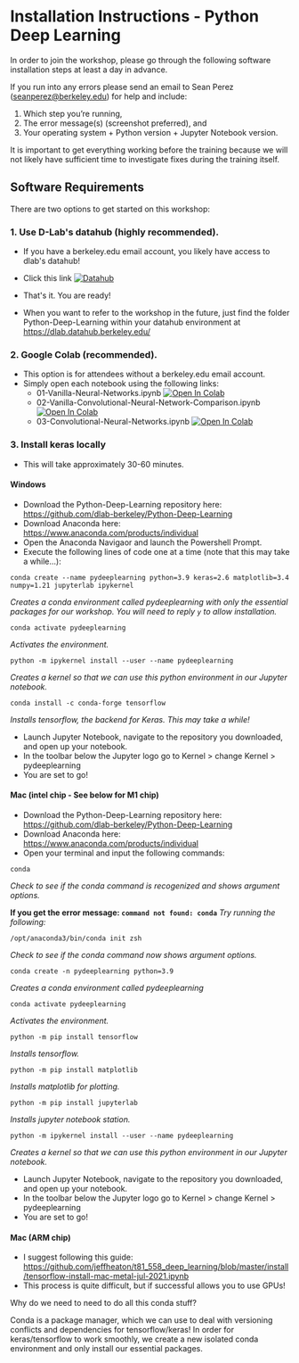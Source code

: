 # Installation Instructions - Python Deep Learning

In order to join the workshop, please go through the following software installation steps at least a day in advance.

If you run into any errors please send an email to Sean Perez (<seanperez@berkeley.edu>) for help and include:

1.  Which step you’re running,
2.  The error message(s) (screenshot preferred), and
3.  Your operating system + Python version + Jupyter Notebook version.

It is important to get everything working before the training because we will not likely have sufficient time to investigate fixes during the training itself.

## Software Requirements

There are two options to get started on this workshop:

### 1. Use D-Lab's datahub (highly recommended).
- If you have a berkeley.edu email account, you likely have access to dlab's datahub!
- Click this link [![Datahub](https://img.shields.io/badge/launch-datahub-blue)](https://dlab.datahub.berkeley.edu/hub/user-redirect/git-pull?repo=https%3A%2F%2Fgithub.com%2Fdlab-berkeley%2FPython-Deep-Learning&urlpath=tree%2FPython-Deep-Learning%2F&branch=main)
- That's it. You are ready!

- When you want to refer to the workshop in the future, just find the folder Python-Deep-Learning within your datahub environment at <https://dlab.datahub.berkeley.edu/>


### 2. Google Colab (recommended).
- This option is for attendees without a berkeley.edu email account.
- Simply open each notebook using the following links:
    - 01-Vanilla-Neural-Networks.ipynb [![Open In Colab](https://colab.research.google.com/assets/colab-badge.svg)](https://colab.research.google.com/github/dlab-berkeley/Python-Deep-Learning/blob/main/lessons/01-Vanilla-Neural-Networks.ipynb)
    - 02-Vanilla-Convolutional-Neural-Network-Comparison.ipynb [![Open In Colab](https://colab.research.google.com/assets/colab-badge.svg)](https://colab.research.google.com/github/dlab-berkeley/Python-Deep-Learning/blob/main/lessons/02-Vanilla-Convolutional-Neural-Network-Comparison.ipynb)
    - 03-Convolutional-Neural-Networks.ipynb [![Open In Colab](https://colab.research.google.com/assets/colab-badge.svg)](https://colab.research.google.com/github/dlab-berkeley/Python-Deep-Learning/blob/main/lessons/03-Convolutional-Neural-Networks.ipynb)


### 3. Install keras locally
- This will take approximately 30-60 minutes.

#### Windows
- Download the Python-Deep-Learning repository here: <https://github.com/dlab-berkeley/Python-Deep-Learning>
- Download Anaconda here: <https://www.anaconda.com/products/individual>
- Open the Anaconda Navigaor and launch the Powershell Prompt.
- Execute the following lines of code one at a time (note that this may take a while...):
```
conda create --name pydeeplearning python=3.9 keras=2.6 matplotlib=3.4 numpy=1.21 jupyterlab ipykernel
```
_Creates a conda environment called pydeeplearning with only the essential packages for our workshop. You will need to reply `y` to allow installation._


```
conda activate pydeeplearning
```
_Activates the environment._


```
python -m ipykernel install --user --name pydeeplearning
```
_Creates a kernel so that we can use this python environment in our Jupyter notebook._


```
conda install -c conda-forge tensorflow
```
_Installs tensorflow, the backend for Keras. This may take a while!_


- Launch Jupyter Notebook, navigate to the repository you downloaded, and open up your notebook.
- In the toolbar below the Jupyter logo go to Kernel > change Kernel > pydeeplearning
- You are set to go!

#### Mac (intel chip - See below for M1 chip)
- Download the Python-Deep-Learning repository here: <https://github.com/dlab-berkeley/Python-Deep-Learning>
- Download Anaconda here: <https://www.anaconda.com/products/individual>
- Open your terminal and input the following commands:

```
conda
```
_Check to see if the conda command is recogenized and shows argument options._

__If you get the error message: `command not found: conda`__
_Try running the following:_
```
/opt/anaconda3/bin/conda init zsh
```
_Check to see if the conda command now shows argument options._


```
conda create -n pydeeplearning python=3.9
```
_Creates a conda environment called pydeeplearning_

```
conda activate pydeeplearning
```
_Activates the environment._

```
python -m pip install tensorflow
```
_Installs tensorflow._

```
python -m pip install matplotlib
```
_Installs matplotlib for plotting._

```
python -m pip install jupyterlab
```
_Installs jupyter notebook station._

```
python -m ipykernel install --user --name pydeeplearning
```
_Creates a kernel so that we can use this python environment in our Jupyter notebook._


- Launch Jupyter Notebook, navigate to the repository you downloaded, and open up your notebook.
- In the toolbar below the Jupyter logo go to Kernel > change Kernel > pydeeplearning
- You are set to go!

#### Mac (ARM chip)
- I suggest following this guide: <https://github.com/jeffheaton/t81_558_deep_learning/blob/master/install/tensorflow-install-mac-metal-jul-2021.ipynb>
- This process is quite difficult, but if successful allows you to use GPUs!

Why do we need to need to do all this conda stuff?

Conda is a package manager, which we can use to deal with versioning conflicts and dependencies for tensorflow/keras! In order for keras/tensorflow to work smoothly, we create a new isolated conda environment and only install our essential packages.
